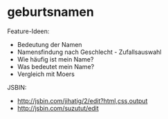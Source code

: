 # geburtsnamen

Feature-Ideen:

* Bedeutung der Namen
* Namensfindung nach Geschlecht - Zufallsauswahl
* Wie häufig ist mein Name?
* Was bedeutet mein Name?
* Vergleich mit Moers

JSBIN:

* http://jsbin.com/jihatig/2/edit?html,css,output
* http://jsbin.com/suzutut/edit
